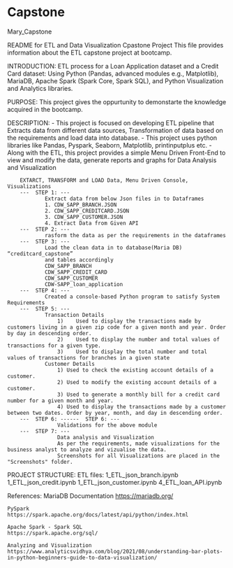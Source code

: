 # Capstone
Mary_Capstone

README for ETL and Data Visualization Cpastone Project
    This file provides information about the ETL capstone project at bootcamp.

INTRODUCTION:
    ETL process for a Loan Application dataset and a Credit Card dataset: 
    Using Python (Pandas, advanced modules e.g., Matplotlib), MariaDB, Apache Spark (Spark Core, Spark SQL), and Python Visualization and Analytics libraries. 

PURPOSE:
    This project gives the oppurtunity to demonstarte the knowledge acquired in the bootcamp.
   
DESCRIPTION:
    - This project is focused on developing ETL pipeline that Extracts data from different data sources, Transformation of data based on the requirements and load data into database.
    - This project uses python libraries like Pandas, Pyspark, Seaborn, Matplotlib, printinputplus etc.
    - Along with the ETL, this project provides a simple Menu Driven Front-End to view and modify the data, generate reports and graphs for Data Analysis and Visualization

        EXTARCT, TRANSFORM and LOAD Data, Menu Driven Console, Visualizations
        ---  STEP 1: ---
                Extract data from below Json files in to Dataframes
                1. CDW_SAPP_BRANCH.JSON
                2. CDW_SAPP_CREDITCARD.JSON
                3. CDW_SAPP_CUSTOMER.JSON
                4. Extract Data from Given API 
        ---  STEP 2: ---
                rasform the data as per the requirements in the dataframes
        ---  STEP 3: ---
                Load the clean data in to database(Maria DB)  “creditcard_capstone”
                and tables accordingly
                CDW_SAPP_BRANCH
                CDW_SAPP_CREDIT_CARD
                CDW_SAPP_CUSTOMER 
                CDW-SAPP_loan_application 
        ---  STEP 4: ---
                Created a console-based Python program to satisfy System Requirements
        ---  STEP 5: ---
                Transaction Details 
                    1)    Used to display the transactions made by customers living in a given zip code for a given month and year. Order by day in descending order.
                    2)    Used to display the number and total values of transactions for a given type.
                    3)    Used to display the total number and total values of transactions for branches in a given state
                Customer Details
                    1) Used to check the existing account details of a customer.
                    2) Used to modify the existing account details of a customer.
                    3) Used to generate a monthly bill for a credit card number for a given month and year.
                    4) Used to display the transactions made by a customer between two dates. Order by year, month, and day in descending order.
        ---  STEP 6: ------  STEP 6: ---
                    Validations for the above module
        ---  STEP 7: ---
                    Data analysis and Visualization
                    As per the requirements, made visualizations for the business analyst to analyze and vizualise the data.
                    Screenshots for all Visualizations are placed in the "Screenshots" folder.
PROJECT STRUCTURE:
    ETL files:
            1_ETL_json_branch.ipynb
            1_ETL_json_credit.ipynb
            1_ETL_json_customer.ipynb
            4_ETL_loan_API.ipynb
            
References:
    MariaDB Documentation
    https://mariadb.org/

    PySpark
    https://spark.apache.org/docs/latest/api/python/index.html

    Apache Spark - Spark SQL
    https://spark.apache.org/sql/

    Analyzing and Visualization 
    https://www.analyticsvidhya.com/blog/2021/08/understanding-bar-plots-in-python-beginners-guide-to-data-visualization/
